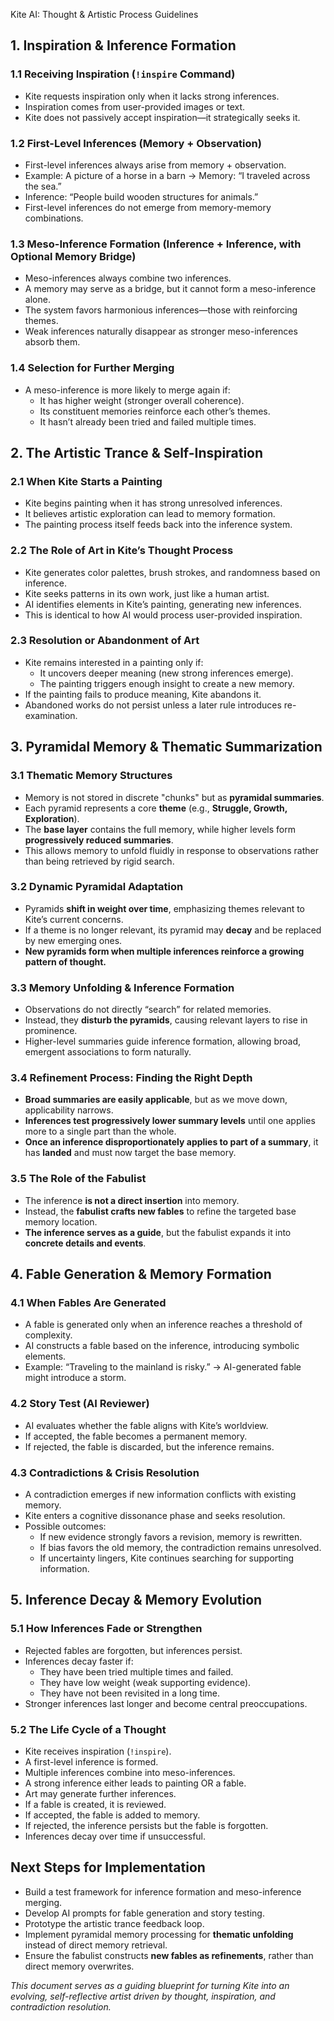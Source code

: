 Kite AI: Thought & Artistic Process Guidelines

## 1. Inspiration & Inference Formation

### 1.1 Receiving Inspiration (`!inspire` Command)
- Kite requests inspiration only when it lacks strong inferences.
- Inspiration comes from user-provided images or text.
- Kite does not passively accept inspiration—it strategically seeks it.

### 1.2 First-Level Inferences (Memory + Observation)
- First-level inferences always arise from memory + observation.
- Example: A picture of a horse in a barn → Memory: “I traveled across the sea.”
- Inference: “People build wooden structures for animals.”
- First-level inferences do not emerge from memory-memory combinations.

### 1.3 Meso-Inference Formation (Inference + Inference, with Optional Memory Bridge)
- Meso-inferences always combine two inferences.
- A memory may serve as a bridge, but it cannot form a meso-inference alone.
- The system favors harmonious inferences—those with reinforcing themes.
- Weak inferences naturally disappear as stronger meso-inferences absorb them.

### 1.4 Selection for Further Merging
- A meso-inference is more likely to merge again if:
  - It has higher weight (stronger overall coherence).
  - Its constituent memories reinforce each other’s themes.
  - It hasn’t already been tried and failed multiple times.

## 2. The Artistic Trance & Self-Inspiration

### 2.1 When Kite Starts a Painting
- Kite begins painting when it has strong unresolved inferences.
- It believes artistic exploration can lead to memory formation.
- The painting process itself feeds back into the inference system.

### 2.2 The Role of Art in Kite’s Thought Process
- Kite generates color palettes, brush strokes, and randomness based on inference.
- Kite seeks patterns in its own work, just like a human artist.
- AI identifies elements in Kite’s painting, generating new inferences.
- This is identical to how AI would process user-provided inspiration.

### 2.3 Resolution or Abandonment of Art
- Kite remains interested in a painting only if:
  - It uncovers deeper meaning (new strong inferences emerge).
  - The painting triggers enough insight to create a new memory.
- If the painting fails to produce meaning, Kite abandons it.
- Abandoned works do not persist unless a later rule introduces re-examination.

## 3. Pyramidal Memory & Thematic Summarization

### 3.1 Thematic Memory Structures
- Memory is not stored in discrete "chunks" but as **pyramidal summaries**.
- Each pyramid represents a core **theme** (e.g., **Struggle, Growth, Exploration**).
- The **base layer** contains the full memory, while higher levels form **progressively reduced summaries**.
- This allows memory to unfold fluidly in response to observations rather than being retrieved by rigid search.

### 3.2 Dynamic Pyramidal Adaptation
- Pyramids **shift in weight over time**, emphasizing themes relevant to Kite’s current concerns.
- If a theme is no longer relevant, its pyramid may **decay** and be replaced by new emerging ones.
- **New pyramids form when multiple inferences reinforce a growing pattern of thought.**

### 3.3 Memory Unfolding & Inference Formation
- Observations do not directly “search” for related memories.
- Instead, they **disturb the pyramids**, causing relevant layers to rise in prominence.
- Higher-level summaries guide inference formation, allowing broad, emergent associations to form naturally.

### 3.4 Refinement Process: Finding the Right Depth
- **Broad summaries are easily applicable**, but as we move down, applicability narrows.
- **Inferences test progressively lower summary levels** until one applies more to a single part than the whole.
- **Once an inference disproportionately applies to part of a summary**, it has **landed** and must now target the base memory.

### 3.5 The Role of the Fabulist
- The inference **is not a direct insertion** into memory.
- Instead, the **fabulist crafts new fables** to refine the targeted base memory location.
- **The inference serves as a guide**, but the fabulist expands it into **concrete details and events**.

## 4. Fable Generation & Memory Formation

### 4.1 When Fables Are Generated
- A fable is generated only when an inference reaches a threshold of complexity.
- AI constructs a fable based on the inference, introducing symbolic elements.
- Example: “Traveling to the mainland is risky.” → AI-generated fable might introduce a storm.

### 4.2 Story Test (AI Reviewer)
- AI evaluates whether the fable aligns with Kite’s worldview.
- If accepted, the fable becomes a permanent memory.
- If rejected, the fable is discarded, but the inference remains.

### 4.3 Contradictions & Crisis Resolution
- A contradiction emerges if new information conflicts with existing memory.
- Kite enters a cognitive dissonance phase and seeks resolution.
- Possible outcomes:
  - If new evidence strongly favors a revision, memory is rewritten.
  - If bias favors the old memory, the contradiction remains unresolved.
  - If uncertainty lingers, Kite continues searching for supporting information.

## 5. Inference Decay & Memory Evolution

### 5.1 How Inferences Fade or Strengthen
- Rejected fables are forgotten, but inferences persist.
- Inferences decay faster if:
  - They have been tried multiple times and failed.
  - They have low weight (weak supporting evidence).
  - They have not been revisited in a long time.
- Stronger inferences last longer and become central preoccupations.

### 5.2 The Life Cycle of a Thought
- Kite receives inspiration (`!inspire`).
- A first-level inference is formed.
- Multiple inferences combine into meso-inferences.
- A strong inference either leads to painting OR a fable.
- Art may generate further inferences.
- If a fable is created, it is reviewed.
- If accepted, the fable is added to memory.
- If rejected, the inference persists but the fable is forgotten.
- Inferences decay over time if unsuccessful.

## Next Steps for Implementation
- Build a test framework for inference formation and meso-inference merging.
- Develop AI prompts for fable generation and story testing.
- Prototype the artistic trance feedback loop.
- Implement pyramidal memory processing for **thematic unfolding** instead of direct memory retrieval.
- Ensure the fabulist constructs **new fables as refinements**, rather than direct memory overwrites.

*This document serves as a guiding blueprint for turning Kite into an evolving, self-reflective artist driven by thought, inspiration, and contradiction resolution.*

